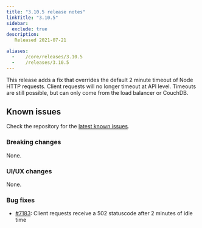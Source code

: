 ```yaml
---
title: "3.10.5 release notes"
linkTitle: "3.10.5"
sidebar:
  exclude: true
description:
   Released 2021-07-21

aliases:
  -    /core/releases/3.10.5
  -    /releases/3.10.5
---
```


This release adds a fix that overrides the default 2 minute timeout of Node HTTP requests.
Client requests will no longer timeout at API level.
Timeouts are still possible, but can only come from the load balancer or CouchDB.

## Known issues

Check the repository for the [latest known issues](https://github.com/medic/cht-core/issues?q=is%3Aissue+label%3A%22Affects%3A+3.10.5%22).

### Breaking changes

None.

### UI/UX changes

None.

### Bug fixes

- [#7183](https://github.com/medic/cht-core/issues/7183): Client requests receive a 502 statuscode after 2 minutes of idle time
